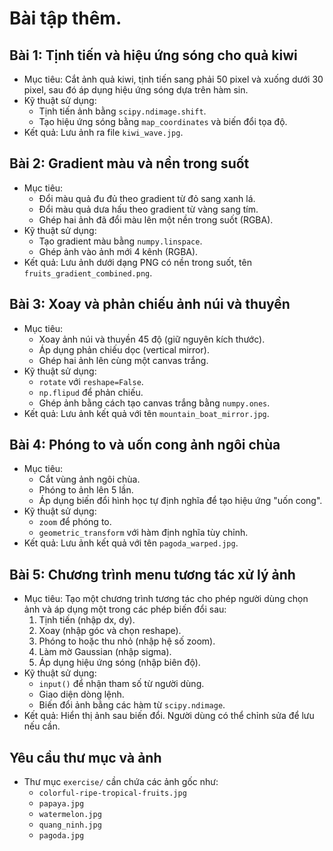 # Bài tập thêm.



## Bài 1: Tịnh tiến và hiệu ứng sóng cho quả kiwi
- Mục tiêu: Cắt ảnh quả kiwi, tịnh tiến sang phải 50 pixel và xuống dưới 30 pixel, sau đó áp dụng hiệu ứng sóng dựa trên hàm sin.
- Kỹ thuật sử dụng:
  - Tịnh tiến ảnh bằng `scipy.ndimage.shift`.
  - Tạo hiệu ứng sóng bằng `map_coordinates` và biến đổi tọa độ.
- Kết quả: Lưu ảnh ra file `kiwi_wave.jpg`.

## Bài 2: Gradient màu và nền trong suốt
- Mục tiêu: 
  - Đổi màu quả đu đủ theo gradient từ đỏ sang xanh lá.
  - Đổi màu quả dưa hấu theo gradient từ vàng sang tím.
  - Ghép hai ảnh đã đổi màu lên một nền trong suốt (RGBA).
- Kỹ thuật sử dụng:
  - Tạo gradient màu bằng `numpy.linspace`.
  - Ghép ảnh vào ảnh mới 4 kênh (RGBA).
- Kết quả: Lưu ảnh dưới dạng PNG có nền trong suốt, tên `fruits_gradient_combined.png`.

## Bài 3: Xoay và phản chiếu ảnh núi và thuyền
- Mục tiêu: 
  - Xoay ảnh núi và thuyền 45 độ (giữ nguyên kích thước).
  - Áp dụng phản chiếu dọc (vertical mirror).
  - Ghép hai ảnh lên cùng một canvas trắng.
- Kỹ thuật sử dụng:
  - `rotate` với `reshape=False`.
  - `np.flipud` để phản chiếu.
  - Ghép ảnh bằng cách tạo canvas trắng bằng `numpy.ones`.
- Kết quả: Lưu ảnh kết quả với tên `mountain_boat_mirror.jpg`.

## Bài 4: Phóng to và uốn cong ảnh ngôi chùa
- Mục tiêu: 
  - Cắt vùng ảnh ngôi chùa.
  - Phóng to ảnh lên 5 lần.
  - Áp dụng biến đổi hình học tự định nghĩa để tạo hiệu ứng "uốn cong".
- Kỹ thuật sử dụng:
  - `zoom` để phóng to.
  - `geometric_transform` với hàm định nghĩa tùy chỉnh.
- Kết quả: Lưu ảnh kết quả với tên `pagoda_warped.jpg`.

## Bài 5: Chương trình menu tương tác xử lý ảnh
- Mục tiêu: Tạo một chương trình tương tác cho phép người dùng chọn ảnh và áp dụng một trong các phép biến đổi sau:
  1. Tịnh tiến (nhập dx, dy).
  2. Xoay (nhập góc và chọn reshape).
  3. Phóng to hoặc thu nhỏ (nhập hệ số zoom).
  4. Làm mờ Gaussian (nhập sigma).
  5. Áp dụng hiệu ứng sóng (nhập biên độ).
- Kỹ thuật sử dụng:
  - `input()` để nhận tham số từ người dùng.
  - Giao diện dòng lệnh.
  - Biến đổi ảnh bằng các hàm từ `scipy.ndimage`.
- Kết quả: Hiển thị ảnh sau biến đổi. Người dùng có thể chỉnh sửa để lưu nếu cần.

## Yêu cầu thư mục và ảnh
- Thư mục `exercise/` cần chứa các ảnh gốc như:
  - `colorful-ripe-tropical-fruits.jpg`
  - `papaya.jpg`
  - `watermelon.jpg`
  - `quang_ninh.jpg`
  - `pagoda.jpg`
